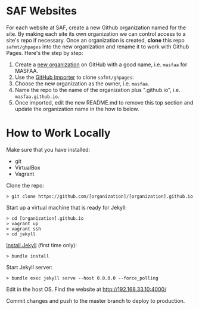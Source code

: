 # SAF Websites

For each website at SAF, create a new Github organization named for the site. By making each site its own organization we can control access to a site's repo if necessary. Once an organization is created, **clone** this repo `safmt/ghpages` into the new organization and rename it to work with Github Pages. Here's the step by step:

1. Create a [new organization](https://github.com/organizations/new) on GitHub with a good name, i.e. `masfaa` for MASFAA.
2. Use the [GitHub Importer](https://import.github.com/new/?import_url=https://github.com/safmt/ghpages/) to clone `safmt/ghpages`:
  1. Choose the new organization as the owner, i.e. `masfaa`.
  2. Name the repo to the name of the organization plus ".github.io", i.e. `masfaa.github.io`.
4. Once imported, edit the new README.md to remove this top section and update the organization name in the how to below.

# How to Work Locally

Make sure that you have installed:
* git
* VirtualBox
* Vagrant

Clone the repo:
```
> git clone https://github.com/[organization]/[organization].github.io
```

Start up a virtual machine that is ready for Jekyll:
```
> cd [organization].github.io
> vagrant up
> vagrant ssh
> cd jekyll
```

[Install Jekyll](https://help.github.com/articles/using-jekyll-with-pages/) (first time only):
```
> bundle install
```

Start Jekyll server:
```
> bundle exec jekyll serve --host 0.0.0.0 --force_polling
```

Edit in the host OS. Find the website at http://192.168.33.10:4000/

Commit changes and push to the master branch to deploy to production.

